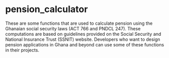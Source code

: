 # pension_calculator
These are some functions that are used to calculate pension using the Ghanaian social security laws (ACT 766 and PNDCL 247). These computations are based on guidelines provided on the Social Security and National Insurance Trust (SSNIT) website. Developers who want to design pension applications in Ghana and beyond can use some of these functions in their projects.
